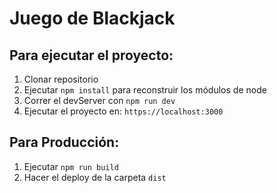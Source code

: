 # Juego de Blackjack

## Para ejecutar el proyecto:
1. Clonar repositorio
2. Ejecutar `npm install` para reconstruir los módulos de node
3. Correr el devServer con `npm run dev`
4. Ejecutar el proyecto en: ```https://localhost:3000```

## Para Producción:
1. Ejecutar `npm run build`
2. Hacer el deploy de la carpeta `dist`
